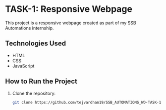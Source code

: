 # TASK-1: Responsive Webpage

This project is a responsive webpage created as part of my SSB Automations internship.

## Technologies Used
- HTML
- CSS
- JavaScript

## How to Run the Project
1. Clone the repository:
   ```bash
   git clone https://github.com/tejvardhan19/SSB_AUTOMATIONS_WD-TASK-1.git

